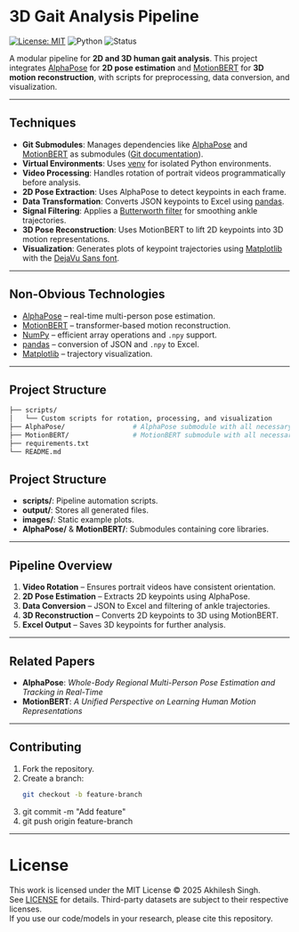 # 3D Gait Analysis Pipeline
[![License: MIT](https://img.shields.io/badge/License-MIT-yellow.svg)](https://opensource.org/licenses/MIT)
![Python](https://img.shields.io/badge/Python-3.8%2B-blue)
![Status](https://img.shields.io/badge/Status-Active-green)

A modular pipeline for **2D and 3D human gait analysis**. This project integrates [AlphaPose](https://github.com/MVIG-SJTU/AlphaPose) for **2D pose estimation** and [MotionBERT](https://github.com/walter0807/MotionBERT) for **3D motion reconstruction**, with scripts for preprocessing, data conversion, and visualization.

---

## Techniques

- **Git Submodules**: Manages dependencies like [AlphaPose](AlphaPose/) and [MotionBERT](MotionBERT/) as submodules ([Git documentation](https://git-scm.com/book/en/v2/Git-Tools-Submodules)).  
- **Virtual Environments**: Uses [venv](https://docs.python.org/3/library/venv.html) for isolated Python environments.  
- **Video Processing**: Handles rotation of portrait videos programmatically before analysis.  
- **2D Pose Extraction**: Uses AlphaPose to detect keypoints in each frame.  
- **Data Transformation**: Converts JSON keypoints to Excel using [pandas](https://pandas.pydata.org/).  
- **Signal Filtering**: Applies a [Butterworth filter](https://en.wikipedia.org/wiki/Butterworth_filter) for smoothing ankle trajectories.  
- **3D Pose Reconstruction**: Uses MotionBERT to lift 2D keypoints into 3D motion representations.  
- **Visualization**: Generates plots of keypoint trajectories using [Matplotlib](https://matplotlib.org/) with the [DejaVu Sans font](https://dejavu-fonts.github.io/).  

---

## Non-Obvious Technologies

- [AlphaPose](https://github.com/MVIG-SJTU/AlphaPose) – real-time multi-person pose estimation.  
- [MotionBERT](https://github.com/walter0807/MotionBERT) – transformer-based motion reconstruction.  
- [NumPy](https://numpy.org/) – efficient array operations and `.npy` support.  
- [pandas](https://pandas.pydata.org/) – conversion of JSON and `.npy` to Excel.  
- [Matplotlib](https://matplotlib.org/) – trajectory visualization.  

---

## Project Structure

```bash
├── scripts/
│   └── Custom scripts for rotation, processing, and visualization 
├── AlphaPose/                 # AlphaPose submodule with all necessary pretrained modules included
├── MotionBERT/                # MotionBERT submodule with all necessary pretrained modules included
├── requirements.txt
└── README.md
```
## Project Structure

- **scripts/**: Pipeline automation scripts.  
- **output/**: Stores all generated files.  
- **images/**: Static example plots.  
- **AlphaPose/** & **MotionBERT/**: Submodules containing core libraries.  

---

## Pipeline Overview

1. **Video Rotation** – Ensures portrait videos have consistent orientation.  
2. **2D Pose Estimation** – Extracts 2D keypoints using AlphaPose.  
3. **Data Conversion** – JSON to Excel and filtering of ankle trajectories.  
4. **3D Reconstruction** – Converts 2D keypoints to 3D using MotionBERT.  
5. **Excel Output** – Saves 3D keypoints for further analysis.  

---

## Related Papers

- **AlphaPose**: *Whole-Body Regional Multi-Person Pose Estimation and Tracking in Real-Time*  
- **MotionBERT**: *A Unified Perspective on Learning Human Motion Representations*  

---

## Contributing

1. Fork the repository.  
2. Create a branch:  
   ```bash
   git checkout -b feature-branch
3. git commit -m "Add feature"
4. git push origin feature-branch

---

# License  

This work is licensed under the MIT License © 2025 Akhilesh Singh.  
See [LICENSE](LICENSE) for details. Third-party datasets are subject to their respective licenses.  
If you use our code/models in your research, please cite this repository.  


